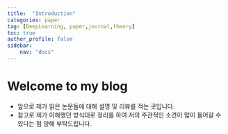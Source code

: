 ```yaml
---
title:  "Introduction"
categories: paper
tag: [DeepLearning, paper,journal,theory]
toc: true
author_profile: false
sidebar:
    nav: "docs"
---
```


# Welcome to my blog

- 앞으로 제가 읽은 논문들에 대해 설명 및 리뷰를 적는 곳입니다.
- 참고로 제가 이해했던 방식대로 정리를 하여 저의 주관적인 소견이 많이 들어갈 수 있다는 점 양해 부탁드립니다.